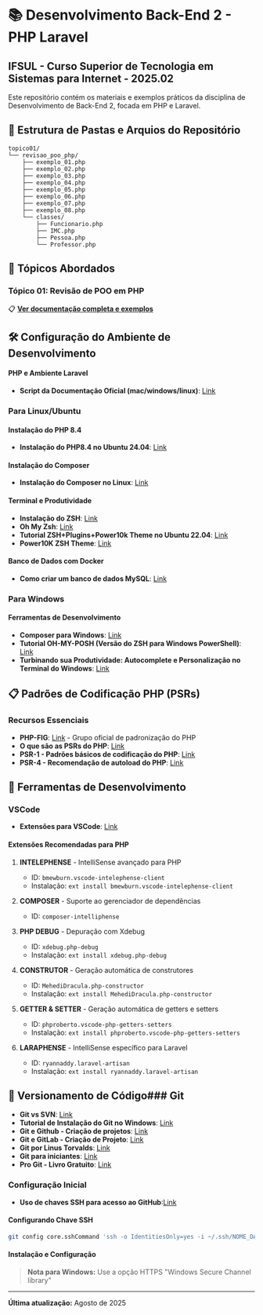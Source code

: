 # 📚 Desenvolvimento Back-End 2 - PHP Laravel
## IFSUL - Curso Superior de Tecnologia em Sistemas para Internet - 2025.02

Este repositório contém os materiais e exemplos práticos da disciplina de Desenvolvimento de Back-End 2, focada em PHP e Laravel.

## 📂 Estrutura de Pastas e Arquios do Repositório

```
topico01/
└── revisao_poo_php/
    ├── exemplo_01.php
    ├── exemplo_02.php
    ├── exemplo_03.php
    ├── exemplo_04.php
    ├── exemplo_05.php
    ├── exemplo_06.php
    ├── exemplo_07.php
    ├── exemplo_08.php
    └── classes/
        ├── Funcionario.php
        ├── IMC.php
        ├── Pessoa.php
        └── Professor.php
```

## 📖 Tópicos Abordados

### Tópico 01: Revisão de POO em PHP
📋 **[Ver documentação completa e exemplos](topico01/revisao_poo_php/README.md)**


## 🛠️ Configuração do Ambiente de Desenvolvimento

#### PHP e Ambiente Laravel
* **Script da Documentação Oficial (mac/windows/linux)**: [Link](https://laravel.com/docs/12.x/installation#installing-php)


### Para Linux/Ubuntu

#### Instalação do PHP 8.4
* **Instalação do PHP8.4 no Ubuntu 24.04**: [Link](https://www.edivaldobrito.com.br/como-instalar-o-php-8-4-no-ubuntu-22-04-e-24-04-e-derivados/)

#### Instalação do Composer
* **Instalação do Composer no Linux**: [Link](https://getcomposer.org/doc/00-intro.md#installation-linux-unix-macos)

#### Terminal e Produtividade
* **Instalação do ZSH**: [Link](https://github.com/ohmyzsh/ohmyzsh/wiki/Installing-ZSH)
* **Oh My Zsh**: [Link](https://github.com/ohmyzsh/ohmyzsh)
* **Tutorial ZSH+Plugins+Power10k Theme no Ubuntu 22.04**: [Link](https://gist.github.com/jonilsonds9/4b017d54876b279c27ce77f116f5d3ca)
* **Power10K ZSH Theme**: [Link](https://github.com/romkatv/powerlevel10k)

#### Banco de Dados com Docker
* **Como criar um banco de dados MySQL**: [Link](https://nodejs.org/en/download)

### Para Windows

#### Ferramentas de Desenvolvimento
* **Composer para Windows**: [Link](https://getcomposer.org/doc/00-intro.md#installation-windows)
* **Tutorial OH-MY-POSH (Versão do ZSH para Windows PowerShell)**: [Link](https://prof-gillgonzales-ifsul.notion.site/Oh-My-Posh-2551037386bf8057a457f2564059dbe1)
* **Turbinando sua Produtividade: Autocomplete e Personalização no Terminal do Windows**: [Link](https://dev.to/devsnorte/turbinando-sua-produtividade-autocomplete-e-personalizacao-no-terminal-do-windows-39e9)

## 📋 Padrões de Codificação PHP (PSRs)

### Recursos Essenciais
* **PHP-FIG**: [Link](https://www.php-fig.org/psr/) - Grupo oficial de padronização do PHP
* **O que são as PSRs do PHP**: [Link](https://www.treinaweb.com.br/blog/o-que-sao-as-psrs-do-php)
* **PSR-1 - Padrões básicos de codificação do PHP**: [Link](https://www.treinaweb.com.br/blog/psr-1-conheca-os-padroes-basicos-de-codificacao-do-php/)
* **PSR-4 - Recomendação de autoload do PHP**: [Link](hhttps://www.treinaweb.com.br/blog/psr-4-a-recomendacao-de-autoload-do-php?gclid=EAIaIQobChMImunDpcnBgAMVUSrUAR3zKwKuEAAYASAAEgL3XPD_BwE)

## 🔧 Ferramentas de Desenvolvimento

### VSCode
* **Extensões para VSCode**: [Link](https://nodejs.org/en/download)

#### Extensões Recomendadas para PHP

1. **INTELEPHENSE** - IntelliSense avançado para PHP
   - ID: `bmewburn.vscode-intelephense-client`
   - Instalação: `ext install bmewburn.vscode-intelephense-client`

2. **COMPOSER** - Suporte ao gerenciador de dependências
   - ID: `composer-intelliphense`

3. **PHP DEBUG** - Depuração com Xdebug
   - ID: `xdebug.php-debug`
   - Instalação: `ext install xdebug.php-debug`

4. **CONSTRUTOR** - Geração automática de construtores
   - ID: `MehediDracula.php-constructor`
   - Instalação: `ext install MehediDracula.php-constructor`

5. **GETTER & SETTER** - Geração automática de getters e setters
   - ID: `phproberto.vscode-php-getters-setters`
   - Instalação: `ext install phproberto.vscode-php-getters-setters`

6. **LARAPHENSE** - IntelliSense específico para Laravel
   - ID: `ryannaddy.laravel-artisan`
   - Instalação: `ext install ryannaddy.laravel-artisan`

## 🤖 Versionamento de Código### Git

  * **Git vs SVN**: [Link](https://prof-gillgonzales-ifsul.notion.site/SVN-vs-GIT-2551037386bf80a4b26ec69429777850)
  * **Tutorial de Instalação do Git no Windows**: [Link](https://dicasdeprogramacao.com.br/como-instalar-o-git-no-windows/)
  * **Git e Github - Criação de projetos**: [Link](https://www.freecodecamp.org/portuguese/news/tutorial-de-git-e-github-controle-de-versao-para-iniciantes/)
  * **Git e GitLab - Criação de Projeto**: [Link](https://medium.com/ekode/primeiros-passos-com-git-e-gitlab-criando-seu-primeiro-projeto-89f9001614b0)
  * **Git por Linus Torvalds**: [Link](https://www.youtube.com/watch?v=4XpnKHJAok8)
  * **Git para iniciantes**: [Link](https://www.youtube.com/watch?v=8JJ101D3knE)
  * **Pro Git - Livro Gratuito**: [Link](https://git-scm.com/book/pt-br/v2)

### Configuração Inicial

 * **Uso de chaves SSH para acesso ao GitHub**:[Link](https://docs.github.com/pt/enterprise-cloud@latest/authentication/connecting-to-github-with-ssh/generating-a-new-ssh-key-and-adding-it-to-the-ssh-agent)

#### Configurando Chave SSH
```bash
git config core.sshCommand 'ssh -o IdentitiesOnly=yes -i ~/.ssh/NOME_DA_CHAVE -F /dev/null'
```

#### Instalação e Configuração
> **Nota para Windows:** Use a opção HTTPS "Windows Secure Channel library"

<!-- ## 🗄️ Banco de Dados com Docker

### MySQL e phpMyAdmin
* **phpmyAdminMysqlDockerCompose**: [Link](https://nodejs.org/en/download) -->


---

**Última atualização:** Agosto de 2025
